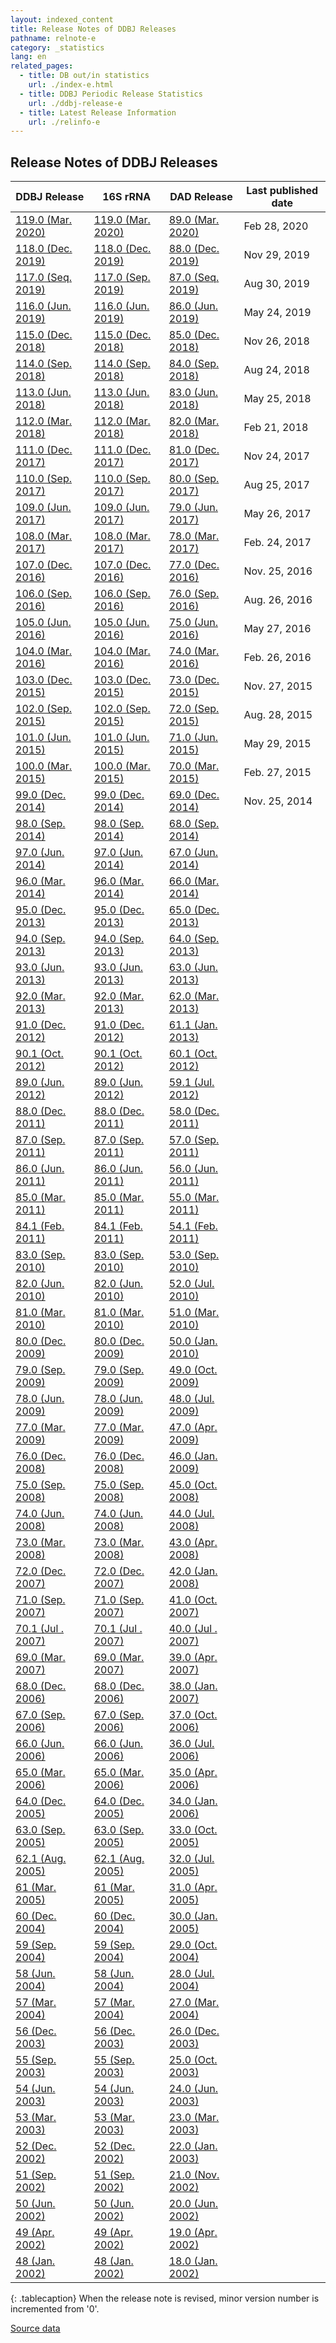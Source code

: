 ```yaml
---
layout: indexed_content
title: Release Notes of DDBJ Releases
pathname: relnote-e
category: _statistics
lang: en
related_pages:
  - title: DB out/in statistics
    url: ./index-e.html
  - title: DDBJ Periodic Release Statistics
    url: ./ddbj-release-e
  - title: Latest Release Information
    url: ./relinfo-e
---
```


## Release Notes of DDBJ Releases

|  DDBJ Release	  |  16S rRNA	  |  DAD Release	  |  Last published date  |
| ---- | ---- | ---- | ---- |
[119.0 (Mar. 2020)](ftp://ftp.ddbj.nig.ac.jp/ddbj_database/release_note_archive/ddbj/ddbjrel.119.txt)  | [119.0 (Mar. 2020)](ftp://ftp.ddbj.nig.ac.jp/ddbj_database/release_note_archive/16S/readme.119.txt)  | [89.0 (Mar. 2020)](ftp://ftp.ddbj.nig.ac.jp/ddbj_database/release_note_archive/dad/dadrel.89.txt)   | Feb 28, 2020                                                               
[118.0 (Dec. 2019)](ftp://ftp.ddbj.nig.ac.jp/ddbj_database/release_note_archive/ddbj/ddbjrel.118.txt)  | [118.0 (Dec. 2019)](ftp://ftp.ddbj.nig.ac.jp/ddbj_database/release_note_archive/16S/readme.118.txt)  | [88.0 (Dec. 2019)](ftp://ftp.ddbj.nig.ac.jp/ddbj_database/release_note_archive/dad/dadrel.88.txt)   | Nov 29, 2019                                                               
[117.0 (Seq. 2019)](ftp://ftp.ddbj.nig.ac.jp/ddbj_database/release_note_archive/ddbj/ddbjrel.117.txt)  | [117.0 (Sep. 2019)](ftp://ftp.ddbj.nig.ac.jp/ddbj_database/release_note_archive/16S/readme.117.txt)  | [87.0 (Seq. 2019)](ftp://ftp.ddbj.nig.ac.jp/ddbj_database/release_note_archive/dad/dadrel.87.txt)   | Aug 30, 2019                                                               
[116.0 (Jun. 2019)](ftp://ftp.ddbj.nig.ac.jp/ddbj_database/release_note_archive/ddbj/ddbjrel.116.txt)  | [116.0 (Jun. 2019)](ftp://ftp.ddbj.nig.ac.jp/ddbj_database/release_note_archive/16S/readme.116.txt)  | [86.0 (Jun. 2019)](ftp://ftp.ddbj.nig.ac.jp/ddbj_database/release_note_archive/dad/dadrel.86.txt)   | May 24, 2019                                                               
[115.0 (Dec. 2018)](ftp://ftp.ddbj.nig.ac.jp/ddbj_database/release_note_archive/ddbj/ddbjrel.115.txt)  | [115.0 (Dec. 2018)](ftp://ftp.ddbj.nig.ac.jp/ddbj_database/release_note_archive/16S/readme.115.txt)  | [85.0 (Dec. 2018)](ftp://ftp.ddbj.nig.ac.jp/ddbj_database/release_note_archive/dad/dadrel.85.txt)   | Nov 26, 2018                                                               
[114.0 (Sep. 2018)](ftp://ftp.ddbj.nig.ac.jp/ddbj_database/release_note_archive/ddbj/ddbjrel.114.txt)  | [114.0 (Sep. 2018)](ftp://ftp.ddbj.nig.ac.jp/ddbj_database/release_note_archive/16S/readme.114.txt)  | [84.0 (Sep. 2018)](ftp://ftp.ddbj.nig.ac.jp/ddbj_database/release_note_archive/dad/dadrel.84.txt)   | Aug 24, 2018                                                               
[113.0 (Jun. 2018)](ftp://ftp.ddbj.nig.ac.jp/ddbj_database/release_note_archive/ddbj/ddbjrel.113.txt)  | [113.0 (Jun. 2018)](ftp://ftp.ddbj.nig.ac.jp/ddbj_database/release_note_archive/16S/readme.113.txt)  | [83.0 (Jun. 2018)](ftp://ftp.ddbj.nig.ac.jp/ddbj_database/release_note_archive/dad/dadrel.83.txt)   | May 25, 2018                                                               
[112.0 (Mar. 2018)](ftp://ftp.ddbj.nig.ac.jp/ddbj_database/release_note_archive/ddbj/ddbjrel.112.txt)  | [112.0 (Mar. 2018)](ftp://ftp.ddbj.nig.ac.jp/ddbj_database/release_note_archive/16S/readme.112.txt)  | [82.0 (Mar. 2018)](ftp://ftp.ddbj.nig.ac.jp/ddbj_database/release_note_archive/dad/dadrel.82.txt)   | Feb 21, 2018                                                               
[111.0 (Dec. 2017)](ftp://ftp.ddbj.nig.ac.jp/ddbj_database/release_note_archive/ddbj/ddbjrel.111.txt)  | [111.0 (Dec. 2017)](ftp://ftp.ddbj.nig.ac.jp/ddbj_database/release_note_archive/16S/readme.111.txt)  | [81.0 (Dec. 2017)](ftp://ftp.ddbj.nig.ac.jp/ddbj_database/release_note_archive/dad/dadrel.81.txt)   | Nov 24, 2017                                                               
[110.0 (Sep. 2017)](ftp://ftp.ddbj.nig.ac.jp/ddbj_database/release_note_archive/ddbj/ddbjrel.110.txt)  | [110.0 (Sep. 2017)](ftp://ftp.ddbj.nig.ac.jp/ddbj_database/release_note_archive/16S/readme.110.txt)  | [80.0 (Sep. 2017)](ftp://ftp.ddbj.nig.ac.jp/ddbj_database/release_note_archive/dad/dadrel.80.txt)   | Aug 25, 2017                                                               
[109.0 (Jun. 2017)](ftp://ftp.ddbj.nig.ac.jp/ddbj_database/release_note_archive/ddbj/ddbjrel.109.txt)  | [109.0 (Jun. 2017)](ftp://ftp.ddbj.nig.ac.jp/ddbj_database/release_note_archive/16S/readme.109.txt)  | [79.0 (Jun. 2017)](ftp://ftp.ddbj.nig.ac.jp/ddbj_database/release_note_archive/dad/dadrel.79.txt)   | May 26, 2017                                                               
[108.0 (Mar. 2017)](ftp://ftp.ddbj.nig.ac.jp/ddbj_database/release_note_archive/ddbj/ddbjrel.108.txt)  | [108.0 (Mar. 2017)](ftp://ftp.ddbj.nig.ac.jp/ddbj_database/release_note_archive/16S/readme.108.txt)  | [78.0 (Mar. 2017)](ftp://ftp.ddbj.nig.ac.jp/ddbj_database/release_note_archive/dad/dadrel.78.txt)   | Feb. 24, 2017                                                              
[107.0 (Dec. 2016)](ftp://ftp.ddbj.nig.ac.jp/ddbj_database/release_note_archive/ddbj/ddbjrel.107.txt)  | [107.0 (Dec. 2016)](ftp://ftp.ddbj.nig.ac.jp/ddbj_database/release_note_archive/16S/readme.107.txt)  | [77.0 (Dec. 2016)](ftp://ftp.ddbj.nig.ac.jp/ddbj_database/release_note_archive/dad/dadrel.77.txt)   | Nov. 25, 2016                                                              
[106.0 (Sep. 2016)](ftp://ftp.ddbj.nig.ac.jp/ddbj_database/release_note_archive/ddbj/ddbjrel.106.txt)  | [106.0 (Sep. 2016)](ftp://ftp.ddbj.nig.ac.jp/ddbj_database/release_note_archive/16S/readme.106.txt)  | [76.0 (Sep. 2016)](ftp://ftp.ddbj.nig.ac.jp/ddbj_database/release_note_archive/dad/dadrel.76.txt)   | Aug. 26, 2016                                                              
[105.0 (Jun. 2016)](ftp://ftp.ddbj.nig.ac.jp/ddbj_database/release_note_archive/ddbj/ddbjrel.105.txt)  | [105.0 (Jun. 2016)](ftp://ftp.ddbj.nig.ac.jp/ddbj_database/release_note_archive/16S/readme.105.txt)  | [75.0 (Jun. 2016)](ftp://ftp.ddbj.nig.ac.jp/ddbj_database/release_note_archive/dad/dadrel.75.txt)   | May 27, 2016                                                               
[104.0 (Mar. 2016)](ftp://ftp.ddbj.nig.ac.jp/ddbj_database/release_note_archive/ddbj/ddbjrel.104.txt)  | [104.0 (Mar. 2016)](ftp://ftp.ddbj.nig.ac.jp/ddbj_database/release_note_archive/16S/readme.104.txt)  | [74.0 (Mar. 2016)](ftp://ftp.ddbj.nig.ac.jp/ddbj_database/release_note_archive/dad/dadrel.74.txt)   | Feb. 26, 2016                                                              
[103.0 (Dec. 2015)](ftp://ftp.ddbj.nig.ac.jp/ddbj_database/release_note_archive/ddbj/ddbjrel.103.txt)  | [103.0 (Dec. 2015)](ftp://ftp.ddbj.nig.ac.jp/ddbj_database/release_note_archive/16S/readme.103.txt)  | [73.0 (Dec. 2015)](ftp://ftp.ddbj.nig.ac.jp/ddbj_database/release_note_archive/dad/dadrel.73.txt)   | Nov. 27, 2015                                                              
[102.0 (Sep. 2015)](ftp://ftp.ddbj.nig.ac.jp/ddbj_database/release_note_archive/ddbj/ddbjrel.102.txt)  | [102.0 (Sep. 2015)](ftp://ftp.ddbj.nig.ac.jp/ddbj_database/release_note_archive/16S/readme.102.txt)  | [72.0 (Sep. 2015)](ftp://ftp.ddbj.nig.ac.jp/ddbj_database/release_note_archive/dad/dadrel.72.txt)   | Aug. 28, 2015                                                              
[101.0 (Jun. 2015)](ftp://ftp.ddbj.nig.ac.jp/ddbj_database/release_note_archive/ddbj/ddbjrel.101.txt)  | [101.0 (Jun. 2015)](ftp://ftp.ddbj.nig.ac.jp/ddbj_database/release_note_archive/16S/readme.101.txt)  | [71.0 (Jun. 2015)](ftp://ftp.ddbj.nig.ac.jp/ddbj_database/release_note_archive/dad/dadrel.71.txt)   | May 29, 2015                                                               
[100.0 (Mar. 2015)](ftp://ftp.ddbj.nig.ac.jp/ddbj_database/release_note_archive/ddbj/ddbjrel.100.txt)  | [100.0 (Mar. 2015)](ftp://ftp.ddbj.nig.ac.jp/ddbj_database/release_note_archive/16S/readme.100.txt)  | [70.0 (Mar. 2015)](ftp://ftp.ddbj.nig.ac.jp/ddbj_database/release_note_archive/dad/dadrel.70.txt)   | Feb. 27, 2015                                                              
[99.0 (Dec. 2014)](ftp://ftp.ddbj.nig.ac.jp/ddbj_database/release_note_archive/ddbj/ddbjrel.99.txt)    | [99.0 (Dec. 2014)](ftp://ftp.ddbj.nig.ac.jp/ddbj_database/release_note_archive/16S/readme.99.txt)    | [69.0 (Dec. 2014)](ftp://ftp.ddbj.nig.ac.jp/ddbj_database/release_note_archive/dad/dadrel.69.txt)   | Nov. 25, 2014                                                              
[98.0 (Sep. 2014)](ftp://ftp.ddbj.nig.ac.jp/ddbj_database/release_note_archive/ddbj/ddbjrel.98.txt)    | [98.0 (Sep. 2014)](ftp://ftp.ddbj.nig.ac.jp/ddbj_database/release_note_archive/16S/readme.98.txt)    | [68.0 (Sep. 2014)](ftp://ftp.ddbj.nig.ac.jp/ddbj_database/release_note_archive/dad/dadrel.68.txt)   |                                                                            
[97.0 (Jun. 2014)](ftp://ftp.ddbj.nig.ac.jp/ddbj_database/release_note_archive/ddbj/ddbjrel.97.txt)    | [97.0 (Jun. 2014)](ftp://ftp.ddbj.nig.ac.jp/ddbj_database/release_note_archive/16S/readme.97.txt)    | [67.0 (Jun. 2014)](ftp://ftp.ddbj.nig.ac.jp/ddbj_database/release_note_archive/dad/dadrel.67.txt)   |                                                                            
[96.0 (Mar. 2014)](ftp://ftp.ddbj.nig.ac.jp/ddbj_database/release_note_archive/ddbj/ddbjrel.96.txt)    | [96.0 (Mar. 2014)](ftp://ftp.ddbj.nig.ac.jp/ddbj_database/release_note_archive/16S/readme.96.txt)    | [66.0 (Mar. 2014)](ftp://ftp.ddbj.nig.ac.jp/ddbj_database/release_note_archive/dad/dadrel.66.txt)   |                                                                            
[95.0 (Dec. 2013)](ftp://ftp.ddbj.nig.ac.jp/ddbj_database/release_note_archive/ddbj/ddbjrel.95.txt)    | [95.0 (Dec. 2013)](ftp://ftp.ddbj.nig.ac.jp/ddbj_database/release_note_archive/16S/readme.95.txt)    | [65.0 (Dec. 2013)](ftp://ftp.ddbj.nig.ac.jp/ddbj_database/release_note_archive/dad/dadrel.65.txt)   |                                                                            
[94.0 (Sep. 2013)](ftp://ftp.ddbj.nig.ac.jp/ddbj_database/release_note_archive/ddbj/ddbjrel.94.txt)    | [94.0 (Sep. 2013)](ftp://ftp.ddbj.nig.ac.jp/ddbj_database/release_note_archive/16S/readme.94.txt)    | [64.0 (Sep. 2013)](ftp://ftp.ddbj.nig.ac.jp/ddbj_database/release_note_archive/dad/dadrel.64.txt)   |                                                                            
[93.0 (Jun. 2013)](ftp://ftp.ddbj.nig.ac.jp/ddbj_database/release_note_archive/ddbj/ddbjrel.93.txt)    | [93.0 (Jun. 2013)](ftp://ftp.ddbj.nig.ac.jp/ddbj_database/release_note_archive/16S/readme.93.txt)    | [63.0 (Jun. 2013)](ftp://ftp.ddbj.nig.ac.jp/ddbj_database/release_note_archive/dad/dadrel.63.txt)   |                                                                            
[92.0 (Mar. 2013)](ftp://ftp.ddbj.nig.ac.jp/ddbj_database/release_note_archive/ddbj/ddbjrel.92.txt)    | [92.0 (Mar. 2013)](ftp://ftp.ddbj.nig.ac.jp/ddbj_database/release_note_archive/16S/readme.92.txt)    | [62.0 (Mar. 2013)](ftp://ftp.ddbj.nig.ac.jp/ddbj_database/release_note_archive/dad/dadrel.62.txt)   |                                                                            
[91.0 (Dec. 2012)](ftp://ftp.ddbj.nig.ac.jp/ddbj_database/release_note_archive/ddbj/ddbjrel.91.txt)    | [91.0 (Dec. 2012)](ftp://ftp.ddbj.nig.ac.jp/ddbj_database/release_note_archive/16S/readme.91.txt)    | [61.1 (Jan. 2013)](ftp://ftp.ddbj.nig.ac.jp/ddbj_database/release_note_archive/dad/dadrel.61.1.txt) |                                                                            
[90.1 (Oct. 2012)](ftp://ftp.ddbj.nig.ac.jp/ddbj_database/release_note_archive/ddbj/ddbjrel.90.1.txt)  | [90.1 (Oct. 2012)](ftp://ftp.ddbj.nig.ac.jp/ddbj_database/release_note_archive/16S/readme.90.1.txt)  | [60.1 (Oct. 2012)](ftp://ftp.ddbj.nig.ac.jp/ddbj_database/release_note_archive/dad/dadrel.60.1.txt) |                                                                            
[89.0 (Jun. 2012)](ftp://ftp.ddbj.nig.ac.jp/ddbj_database/release_note_archive/ddbj/ddbjrel.89.txt)    | [89.0 (Jun. 2012)](ftp://ftp.ddbj.nig.ac.jp/ddbj_database/release_note_archive/16S/readme.89.txt)    | [59.1 (Jul. 2012)](ftp://ftp.ddbj.nig.ac.jp/ddbj_database/release_note_archive/dad/dadrel.59.1.txt) |                                                                            
[88.0 (Dec. 2011)](ftp://ftp.ddbj.nig.ac.jp/ddbj_database/release_note_archive/ddbj/ddbjrel.88.txt)    | [88.0 (Dec. 2011)](ftp://ftp.ddbj.nig.ac.jp/ddbj_database/release_note_archive/16S/readme.88.txt)    | [58.0 (Dec. 2011)](ftp://ftp.ddbj.nig.ac.jp/ddbj_database/release_note_archive/dad/dadrel.58.txt)   |                                                                            
[87.0 (Sep. 2011)](ftp://ftp.ddbj.nig.ac.jp/ddbj_database/release_note_archive/ddbj/ddbjrel.87.txt)    | [87.0 (Sep. 2011)](ftp://ftp.ddbj.nig.ac.jp/ddbj_database/release_note_archive/16S/readme.87.txt)    | [57.0 (Sep. 2011)](ftp://ftp.ddbj.nig.ac.jp/ddbj_database/release_note_archive/dad/dadrel.57.txt)   |                                                                            
[86.0 (Jun. 2011)](ftp://ftp.ddbj.nig.ac.jp/ddbj_database/release_note_archive/ddbj/ddbjrel.86.txt)    | [86.0 (Jun. 2011)](ftp://ftp.ddbj.nig.ac.jp/ddbj_database/release_note_archive/16S/readme.86.txt)    | [56.0 (Jun. 2011)](ftp://ftp.ddbj.nig.ac.jp/ddbj_database/release_note_archive/dad/dadrel.56.txt)   |                                                                            
[85.0 (Mar. 2011)](ftp://ftp.ddbj.nig.ac.jp/ddbj_database/release_note_archive/ddbj/ddbjrel.85.txt)    | [85.0 (Mar. 2011)](ftp://ftp.ddbj.nig.ac.jp/ddbj_database/release_note_archive/16S/readme.85.txt)    | [55.0 (Mar. 2011)](ftp://ftp.ddbj.nig.ac.jp/ddbj_database/release_note_archive/dad/dadrel.55.txt)   |                                                                            
[84.1 (Feb. 2011)](ftp://ftp.ddbj.nig.ac.jp/ddbj_database/release_note_archive/ddbj/ddbjrel.84.1.txt)  | [84.1 (Feb. 2011)](ftp://ftp.ddbj.nig.ac.jp/ddbj_database/release_note_archive/16S/readme.84.1.txt)  | [54.1 (Feb. 2011)](ftp://ftp.ddbj.nig.ac.jp/ddbj_database/release_note_archive/dad/dadrel.54.1.txt) |                                                                            
[83.0 (Sep. 2010)](ftp://ftp.ddbj.nig.ac.jp/ddbj_database/release_note_archive/ddbj/ddbjrel.83.txt)    | [83.0 (Sep. 2010)](ftp://ftp.ddbj.nig.ac.jp/ddbj_database/release_note_archive/16S/readme.83.txt)    | [53.0 (Sep. 2010)](ftp://ftp.ddbj.nig.ac.jp/ddbj_database/release_note_archive/dad/dadrel.53.txt)   |                                                                            
[82.0 (Jun. 2010)](ftp://ftp.ddbj.nig.ac.jp/ddbj_database/release_note_archive/ddbj/ddbjrel.82.txt)    | [82.0 (Jun. 2010)](ftp://ftp.ddbj.nig.ac.jp/ddbj_database/release_note_archive/16S/readme.82.txt)    | [52.0 (Jul. 2010)](ftp://ftp.ddbj.nig.ac.jp/ddbj_database/release_note_archive/dad/dadrel.52.txt)   |                                                                            
[81.0 (Mar. 2010)](ftp://ftp.ddbj.nig.ac.jp/ddbj_database/release_note_archive/ddbj/ddbjrel.81.txt)    | [81.0 (Mar. 2010)](ftp://ftp.ddbj.nig.ac.jp/ddbj_database/release_note_archive/16S/readme.81.txt)    | [51.0 (Mar. 2010)](ftp://ftp.ddbj.nig.ac.jp/ddbj_database/release_note_archive/dad/dadrel.51.txt)   |                                                                            
[80.0 (Dec. 2009)](ftp://ftp.ddbj.nig.ac.jp/ddbj_database/release_note_archive/ddbj/ddbjrel.80.txt)    | [80.0 (Dec. 2009)](ftp://ftp.ddbj.nig.ac.jp/ddbj_database/release_note_archive/16S/readme.80.txt)    | [50.0 (Jan. 2010)](ftp://ftp.ddbj.nig.ac.jp/ddbj_database/release_note_archive/dad/dadrel.50.txt)   |                                                                            
[79.0 (Sep. 2009)](ftp://ftp.ddbj.nig.ac.jp/ddbj_database/release_note_archive/ddbj/ddbjrel.79.txt)    | [79.0 (Sep. 2009)](ftp://ftp.ddbj.nig.ac.jp/ddbj_database/release_note_archive/16S/readme.79.txt)    | [49.0 (Oct. 2009)](ftp://ftp.ddbj.nig.ac.jp/ddbj_database/release_note_archive/dad/dadrel.49.txt)   |                                                                            
[78.0 (Jun. 2009)](ftp://ftp.ddbj.nig.ac.jp/ddbj_database/release_note_archive/ddbj/ddbjrel.78.txt)    | [78.0 (Jun. 2009)](ftp://ftp.ddbj.nig.ac.jp/ddbj_database/release_note_archive/16S/readme.78.txt)    | [48.0 (Jul. 2009)](ftp://ftp.ddbj.nig.ac.jp/ddbj_database/release_note_archive/dad/dadrel.48.txt)   |                                                                            
[77.0 (Mar. 2009)](ftp://ftp.ddbj.nig.ac.jp/ddbj_database/release_note_archive/ddbj/ddbjrel.77.txt)    | [77.0 (Mar. 2009)](ftp://ftp.ddbj.nig.ac.jp/ddbj_database/release_note_archive/16S/readme.77.txt)    | [47.0 (Apr. 2009)](ftp://ftp.ddbj.nig.ac.jp/ddbj_database/release_note_archive/dad/dadrel.47.txt)   |                                                                            
[76.0 (Dec. 2008)](ftp://ftp.ddbj.nig.ac.jp/ddbj_database/release_note_archive/ddbj/ddbjrel.76.txt)    | [76.0 (Dec. 2008)](ftp://ftp.ddbj.nig.ac.jp/ddbj_database/release_note_archive/16S/readme.76.txt)    | [46.0 (Jan. 2009)](ftp://ftp.ddbj.nig.ac.jp/ddbj_database/release_note_archive/dad/dadrel.46.txt)   |                                                                            
[75.0 (Sep. 2008)](ftp://ftp.ddbj.nig.ac.jp/ddbj_database/release_note_archive/ddbj/ddbjrel.75.txt)    | [75.0 (Sep. 2008)](ftp://ftp.ddbj.nig.ac.jp/ddbj_database/release_note_archive/16S/readme.75.txt)    | [45.0 (Oct. 2008)](ftp://ftp.ddbj.nig.ac.jp/ddbj_database/release_note_archive/dad/dadrel.45.txt)   |                                                                            
[74.0 (Jun. 2008)](ftp://ftp.ddbj.nig.ac.jp/ddbj_database/release_note_archive/ddbj/ddbjrel.74.txt)    | [74.0 (Jun. 2008)](ftp://ftp.ddbj.nig.ac.jp/ddbj_database/release_note_archive/16S/readme.74.txt)    | [44.0 (Jul. 2008)](ftp://ftp.ddbj.nig.ac.jp/ddbj_database/release_note_archive/dad/dadrel.44.txt)   |                                                                            
[73.0 (Mar. 2008)](ftp://ftp.ddbj.nig.ac.jp/ddbj_database/release_note_archive/ddbj/ddbjrel.73.txt)    | [73.0 (Mar. 2008)](ftp://ftp.ddbj.nig.ac.jp/ddbj_database/release_note_archive/16S/readme.73.txt)    | [43.0 (Apr. 2008)](ftp://ftp.ddbj.nig.ac.jp/ddbj_database/release_note_archive/dad/dadrel.43.txt)   |                                                                            
[72.0 (Dec. 2007)](ftp://ftp.ddbj.nig.ac.jp/ddbj_database/release_note_archive/ddbj/ddbjrel.72.txt)    | [72.0 (Dec. 2007)](ftp://ftp.ddbj.nig.ac.jp/ddbj_database/release_note_archive/16S/readme.72.txt)    | [42.0 (Jan. 2008)](ftp://ftp.ddbj.nig.ac.jp/ddbj_database/release_note_archive/dad/dadrel.42.txt)   |                                                                            
[71.0 (Sep. 2007)](ftp://ftp.ddbj.nig.ac.jp/ddbj_database/release_note_archive/ddbj/ddbjrel.71.txt)    | [71.0 (Sep. 2007)](ftp://ftp.ddbj.nig.ac.jp/ddbj_database/release_note_archive/16S/readme.71.txt)    | [41.0 (Oct. 2007)](ftp://ftp.ddbj.nig.ac.jp/ddbj_database/release_note_archive/dad/dadrel.41.txt)   |                                                                            
[70.1 (Jul . 2007)](ftp://ftp.ddbj.nig.ac.jp/ddbj_database/release_note_archive/ddbj/ddbjrel.70.1.txt) | [70.1 (Jul . 2007)](ftp://ftp.ddbj.nig.ac.jp/ddbj_database/release_note_archive/16S/readme.70.1.txt) | [40.0 (Jul . 2007)](ftp://ftp.ddbj.nig.ac.jp/ddbj_database/release_note_archive/dad/dadrel.40.txt)  |                                                                            
[69.0 (Mar. 2007)](ftp://ftp.ddbj.nig.ac.jp/ddbj_database/release_note_archive/ddbj/ddbjrel.69.txt)    | [69.0 (Mar. 2007)](ftp://ftp.ddbj.nig.ac.jp/ddbj_database/release_note_archive/16S/readme.69.txt)    | [39.0 (Apr. 2007)](ftp://ftp.ddbj.nig.ac.jp/ddbj_database/release_note_archive/dad/dadrel.39.txt)   |                                                                            
[68.0 (Dec. 2006)](ftp://ftp.ddbj.nig.ac.jp/ddbj_database/release_note_archive/ddbj/ddbjrel.68.txt)    | [68.0 (Dec. 2006)](ftp://ftp.ddbj.nig.ac.jp/ddbj_database/release_note_archive/16S/readme.68.txt)    | [38.0 (Jan. 2007)](ftp://ftp.ddbj.nig.ac.jp/ddbj_database/release_note_archive/dad/dadrel.38.txt)   |                                                                            
[67.0 (Sep. 2006)](ftp://ftp.ddbj.nig.ac.jp/ddbj_database/release_note_archive/ddbj/ddbjrel.67.txt)    | [67.0 (Sep. 2006)](ftp://ftp.ddbj.nig.ac.jp/ddbj_database/release_note_archive/16S/readme.67.txt)    | [37.0 (Oct. 2006)](ftp://ftp.ddbj.nig.ac.jp/ddbj_database/release_note_archive/dad/dadrel.37.txt)   |                                                                            
[66.0 (Jun. 2006)](ftp://ftp.ddbj.nig.ac.jp/ddbj_database/release_note_archive/ddbj/ddbjrel.66.txt)    | [66.0 (Jun. 2006)](ftp://ftp.ddbj.nig.ac.jp/ddbj_database/release_note_archive/16S/readme.66.txt)    | [36.0 (Jul. 2006)](ftp://ftp.ddbj.nig.ac.jp/ddbj_database/release_note_archive/dad/dadrel.36.txt)   |                                                                            
[65.0 (Mar. 2006)](ftp://ftp.ddbj.nig.ac.jp/ddbj_database/release_note_archive/ddbj/ddbjrel.65.txt)    | [65.0 (Mar. 2006)](ftp://ftp.ddbj.nig.ac.jp/ddbj_database/release_note_archive/16S/readme.65.txt)    | [35.0 (Apr. 2006)](ftp://ftp.ddbj.nig.ac.jp/ddbj_database/release_note_archive/dad/dadrel.35.txt)   |                                                                            
[64.0 (Dec. 2005)](ftp://ftp.ddbj.nig.ac.jp/ddbj_database/release_note_archive/ddbj/ddbjrel.64.txt)    | [64.0 (Dec. 2005)](ftp://ftp.ddbj.nig.ac.jp/ddbj_database/release_note_archive/16S/readme.64.txt)    | [34.0 (Jan. 2006)](ftp://ftp.ddbj.nig.ac.jp/ddbj_database/release_note_archive/dad/dadrel.34.txt)   |                                                                            
[63.0 (Sep. 2005)](ftp://ftp.ddbj.nig.ac.jp/ddbj_database/release_note_archive/ddbj/ddbjrel.63.txt)    | [63.0 (Sep. 2005)](ftp://ftp.ddbj.nig.ac.jp/ddbj_database/release_note_archive/16S/readme.63.txt)    | [33.0 (Oct. 2005)](ftp://ftp.ddbj.nig.ac.jp/ddbj_database/release_note_archive/dad/dadrel.33.txt)   |                                                                            
[62.1 (Aug. 2005)](ftp://ftp.ddbj.nig.ac.jp/ddbj_database/release_note_archive/ddbj/ddbjrel.62.1.txt)  | [62.1 (Aug. 2005)](ftp://ftp.ddbj.nig.ac.jp/ddbj_database/release_note_archive/16S/readme.62.1.txt)  | [32.0 (Jul. 2005)](ftp://ftp.ddbj.nig.ac.jp/ddbj_database/release_note_archive/dad/dadrel.32.txt)   |                                                                            
[61   (Mar. 2005)](ftp://ftp.ddbj.nig.ac.jp/ddbj_database/release_note_archive/ddbj/ddbjrel.61.txt)    | [61   (Mar. 2005)](ftp://ftp.ddbj.nig.ac.jp/ddbj_database/release_note_archive/16S/readme.61.txt)    | [31.0 (Apr. 2005)](ftp://ftp.ddbj.nig.ac.jp/ddbj_database/release_note_archive/dad/dadrel.31.txt)   |                                                                            
[60   (Dec. 2004)](ftp://ftp.ddbj.nig.ac.jp/ddbj_database/release_note_archive/ddbj/ddbjrel.60.txt)    | [60   (Dec. 2004)](ftp://ftp.ddbj.nig.ac.jp/ddbj_database/release_note_archive/16S/readme.60.txt)    | [30.0 (Jan. 2005)](ftp://ftp.ddbj.nig.ac.jp/ddbj_database/release_note_archive/dad/dadrel.30.txt)   |                                                                            
[59   (Sep. 2004)](ftp://ftp.ddbj.nig.ac.jp/ddbj_database/release_note_archive/ddbj/ddbjrel.59.txt)    | [59   (Sep. 2004)](ftp://ftp.ddbj.nig.ac.jp/ddbj_database/release_note_archive/16S/readme.59.txt)    | [29.0 (Oct. 2004)](ftp://ftp.ddbj.nig.ac.jp/ddbj_database/release_note_archive/dad/dadrel.29.txt)   |                                                                            
[58   (Jun. 2004)](ftp://ftp.ddbj.nig.ac.jp/ddbj_database/release_note_archive/ddbj/ddbjrel.58.txt)    | [58   (Jun. 2004)](ftp://ftp.ddbj.nig.ac.jp/ddbj_database/release_note_archive/16S/readme.58.txt)    | [28.0 (Jul. 2004)](ftp://ftp.ddbj.nig.ac.jp/ddbj_database/release_note_archive/dad/dadrel.28.txt)   |                                                                            
[57   (Mar. 2004)](ftp://ftp.ddbj.nig.ac.jp/ddbj_database/release_note_archive/ddbj/ddbjrel.57.txt)    | [57   (Mar. 2004)](ftp://ftp.ddbj.nig.ac.jp/ddbj_database/release_note_archive/16S/readme.57.txt)    | [27.0 (Mar. 2004)](ftp://ftp.ddbj.nig.ac.jp/ddbj_database/release_note_archive/dad/dadrel.27.txt)   |                                                                            
[56   (Dec. 2003)](ftp://ftp.ddbj.nig.ac.jp/ddbj_database/release_note_archive/ddbj/ddbjrel.56.txt)    | [56   (Dec. 2003)](ftp://ftp.ddbj.nig.ac.jp/ddbj_database/release_note_archive/16S/readme.56.txt)    | [26.0 (Dec. 2003)](ftp://ftp.ddbj.nig.ac.jp/ddbj_database/release_note_archive/dad/dadrel.26.txt)   |                                                                            
[55   (Sep. 2003)](ftp://ftp.ddbj.nig.ac.jp/ddbj_database/release_note_archive/ddbj/ddbjrel.55.txt)    | [55   (Sep. 2003)](ftp://ftp.ddbj.nig.ac.jp/ddbj_database/release_note_archive/16S/readme.55.txt)    | [25.0 (Oct. 2003)](ftp://ftp.ddbj.nig.ac.jp/ddbj_database/release_note_archive/dad/dadrel.25.txt)   |                                                                            
[54   (Jun. 2003)](ftp://ftp.ddbj.nig.ac.jp/ddbj_database/release_note_archive/ddbj/ddbjrel.54.txt)    | [54   (Jun. 2003)](ftp://ftp.ddbj.nig.ac.jp/ddbj_database/release_note_archive/16S/readme.54.txt)    | [24.0 (Jun. 2003)](ftp://ftp.ddbj.nig.ac.jp/ddbj_database/release_note_archive/dad/dadrel.24.txt)   |                                                                            
[53   (Mar. 2003)](ftp://ftp.ddbj.nig.ac.jp/ddbj_database/release_note_archive/ddbj/ddbjrel.53.txt)    | [53   (Mar. 2003)](ftp://ftp.ddbj.nig.ac.jp/ddbj_database/release_note_archive/16S/readme.53.txt)    | [23.0 (Mar. 2003)](ftp://ftp.ddbj.nig.ac.jp/ddbj_database/release_note_archive/dad/dadrel.23.txt)   |                                                                            
[52   (Dec. 2002)](ftp://ftp.ddbj.nig.ac.jp/ddbj_database/release_note_archive/ddbj/ddbjrel.52.txt)    | [52   (Dec. 2002)](ftp://ftp.ddbj.nig.ac.jp/ddbj_database/release_note_archive/16S/readme.52.txt)    | [22.0 (Jan. 2003)](ftp://ftp.ddbj.nig.ac.jp/ddbj_database/release_note_archive/dad/dadrel.22.txt)   |                                                                            
[51   (Sep. 2002)](ftp://ftp.ddbj.nig.ac.jp/ddbj_database/release_note_archive/ddbj/ddbjrel.51.txt)    | [51   (Sep. 2002)](ftp://ftp.ddbj.nig.ac.jp/ddbj_database/release_note_archive/16S/readme.51.txt)    | [21.0 (Nov. 2002)](ftp://ftp.ddbj.nig.ac.jp/ddbj_database/release_note_archive/dad/dadrel.21.txt)   |                                                                            
[50   (Jun. 2002)](ftp://ftp.ddbj.nig.ac.jp/ddbj_database/release_note_archive/ddbj/ddbjrel.50.txt)    | [50   (Jun. 2002)](ftp://ftp.ddbj.nig.ac.jp/ddbj_database/release_note_archive/16S/readme.50.txt)    | [20.0 (Jun. 2002)](ftp://ftp.ddbj.nig.ac.jp/ddbj_database/release_note_archive/dad/dadrel.20.txt)   |                                                                            
[49   (Apr. 2002)](ftp://ftp.ddbj.nig.ac.jp/ddbj_database/release_note_archive/ddbj/ddbjrel.49.txt)    | [49   (Apr. 2002)](ftp://ftp.ddbj.nig.ac.jp/ddbj_database/release_note_archive/16S/readme.49.txt)    | [19.0 (Apr. 2002)](ftp://ftp.ddbj.nig.ac.jp/ddbj_database/release_note_archive/dad/dadrel.19.txt)   |                                                                            
[48   (Jan. 2002)](ftp://ftp.ddbj.nig.ac.jp/ddbj_database/release_note_archive/ddbj/ddbjrel.48.txt)    | [48   (Jan. 2002)](ftp://ftp.ddbj.nig.ac.jp/ddbj_database/release_note_archive/16S/readme.48.txt)    | [18.0 (Jan. 2002)](ftp://ftp.ddbj.nig.ac.jp/ddbj_database/release_note_archive/dad/dadrel.18.txt)   |                                                                            

{: .tablecaption}
When the release note is revised, minor version number is incremented from '0'.

[Source data](https://docs.google.com/spreadsheets/d/16ZF79i1X17Zfn3x6vnJ2elmWXb3ToHt9nZIDTtg-zGA/edit#gid=217258852)